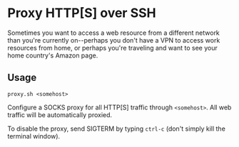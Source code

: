 # Proxy HTTP[S] over SSH

Sometimes you want to access a web resource from a different network than you're
currently on--perhaps you don't have a VPN to access work resources from home,
or perhaps you're traveling and want to see your home country's Amazon page.

## Usage

`proxy.sh <somehost>`

Configure a SOCKS proxy for all HTTP[S] traffic through `<somehost>`. All web
traffic will be automatically proxied. 

To disable the proxy, send SIGTERM by typing `ctrl-c` (don't simply kill the
terminal window).

